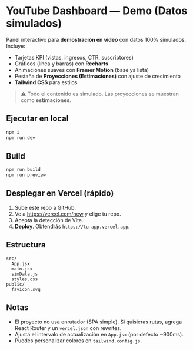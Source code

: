 # YouTube Dashboard — Demo (Datos simulados)

Panel interactivo para **demostración en video** con datos 100% simulados. Incluye:
- Tarjetas KPI (vistas, ingresos, CTR, suscriptores)
- Gráficos (línea y barras) con **Recharts**
- Animaciones suaves con **Framer Motion** (base ya lista)
- Pestaña de **Proyecciones (Estimaciones)** con ajuste de crecimiento
- **Tailwind CSS** para estilos

> ⚠️ Todo el contenido es simulado. Las proyecciones se muestran como **estimaciones**.

## Ejecutar en local
```bash
npm i
npm run dev
```

## Build
```bash
npm run build
npm run preview
```

## Desplegar en Vercel (rápido)
1. Sube este repo a GitHub.
2. Ve a https://vercel.com/new y elige tu repo.
3. Acepta la detección de Vite.
4. **Deploy**. Obtendrás `https://tu-app.vercel.app`.

## Estructura
```
src/
  App.jsx
  main.jsx
  simData.js
  styles.css
public/
  favicon.svg
```

## Notas
- El proyecto no usa enrutador (SPA simple). Si quisieras rutas, agrega React Router y un `vercel.json` con rewrites.
- Ajusta el intervalo de actualización en `App.jsx` (por defecto ~900ms).
- Puedes personalizar colores en `tailwind.config.js`.

